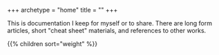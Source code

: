 +++
archetype = "home"
title = ""
+++

This is documentation I keep for myself or to share.  There are long form articles, short "cheat sheet" materials, and references to other works.

{{% children sort="weight" %}}
